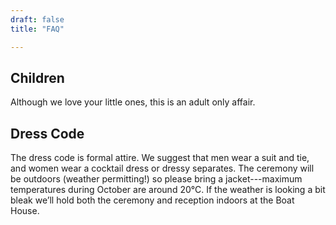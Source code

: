 ```yaml
---
draft: false
title: "FAQ"

---
```


## Children
Although we love your little ones, this is an adult only affair.

## Dress Code
The dress code is formal attire. We suggest that men wear a suit and tie, and women wear a cocktail dress or dressy separates. The ceremony will be outdoors (weather permitting!) so please bring a jacket---maximum temperatures during October are around 20&deg;C. If the weather is looking a bit bleak we’ll hold both the ceremony and reception indoors at the Boat House.
